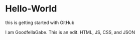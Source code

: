 # Hello-World
this is getting started with GitHub

I am GoodfellaGabe. This is an edit. 
HTML, JS, CSS, and JSON
